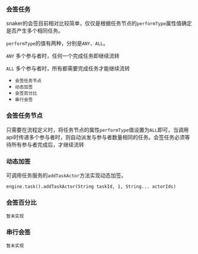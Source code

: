 ### 会签任务

snaker的会签目前相对比较简单，仅仅是根据任务节点的`performType`属性值确定是否产生多个相同任务。

`performType`的值有两种，分别是`ANY`、`ALL`。

`ANY` 多个参与者时，任何一个完成任务即继续流转

`ALL` 多个参与者时，所有都需要完成任务才能继续流转

- `会签任务节点`
- `动态加签`
- `会签百分比`
- `串行会签`

### 会签任务节点

只需要在流程定义时，将任务节点的属性`performType`值设置为`ALL`即可，当调用api时传递多个参与者时，则自动派发与参与者数量相同的任务。会签任务必须等待所有参与者完成后，才继续流转

### 动态加签

可调用任务服务的`addTaskActor`方法实现动态加签。

```
engine.task().addTaskActor(String taskId, 1, String... actorIds)
```

### 会签百分比

```
暂未实现
```

### 串行会签

```
暂未实现
```